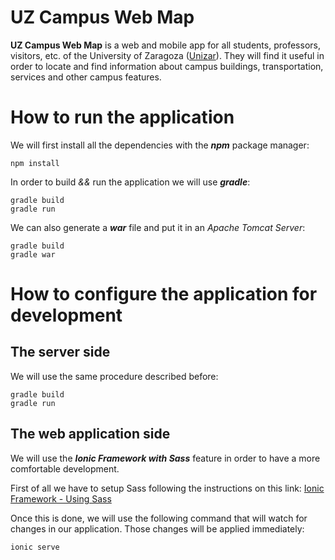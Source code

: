 # UZ Campus Web Map
**UZ Campus Web Map** is a web and mobile app for all students, professors, visitors, etc. of the University of Zaragoza ([Unizar](http://unizar.es/)). They will find it useful in order to locate and find information about campus buildings, transportation, services and other campus features.


# How to run the application

We will first install all the dependencies with the ***npm*** package manager:
```
npm install
```
In order to build *&&* run the application we will use ***gradle***:
```
gradle build
gradle run
```

We can also generate a ***war*** file and put it in an *Apache Tomcat Server*:
```
gradle build
gradle war
```

# How to configure the application for development

## The server side
We will use the same procedure described before:
```
gradle build
gradle run
```

## The web application side
We will use the ***Ionic Framework with Sass*** feature in order to have a more comfortable development.

First of all we have to setup Sass following the instructions on this link: [Ionic Framework - Using Sass](http://ionicframework.com/docs/cli/sass.html)

Once this is done, we will use the following command that will watch for changes in our application. Those changes will be applied immediately:
```
ionic serve
```
